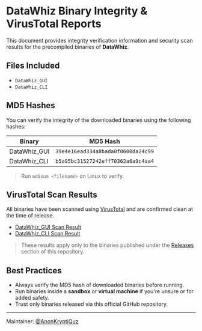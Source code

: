 # DataWhiz Binary Integrity & VirusTotal Reports

This document provides integrity verification information and security scan results for the precompiled binaries of **DataWhiz**.

## Files Included

* `DataWhiz_GUI`
* `DataWhiz_CLI`

## MD5 Hashes

You can verify the integrity of the downloaded binaries using the following hashes:

| Binary        | MD5 Hash                           |
| ------------- | ---------------------------------- |
| DataWhiz_GUI  | `39e4e16ead334a8bada0f0600da24c99` |
| DataWhiz_CLI  | `b5a95bc31527242eff70362a6a9c4aa4` |

> Run `md5sum <filename>` on Linux to verify.

## VirusTotal Scan Results

All binaries have been scanned using [VirusTotal](https://www.virustotal.com/) and are confirmed clean at the time of release.

* [DataWhiz_GUI Scan Result](https://www.virustotal.com/gui/file/0519cbaa0dc23eb7466aa57d7c0bb5033a1344fcd03dbcc206ce97a15c28667b/detection)
* [DataWhiz_CLI Scan Result](https://www.virustotal.com/gui/file/1bd4a935b78d5652e34ad87e352ab579b44dcf5fd1463c32c0e8df01e85d19ac/detection)

> These results apply only to the binaries published under the [Releases](https://github.com/AnonKryptiQuz/DataWhiz/releases) section of this repository.

## Best Practices

* Always verify the MD5 hash of downloaded binaries before running.
* Run binaries inside a **sandbox** or **virtual machine** if you're unsure or for added safety.
* Trust only binaries released via this official GitHub repository.

---

Maintainer: [@AnonKryptiQuz](https://x.com/AnonKryptiQuz)

